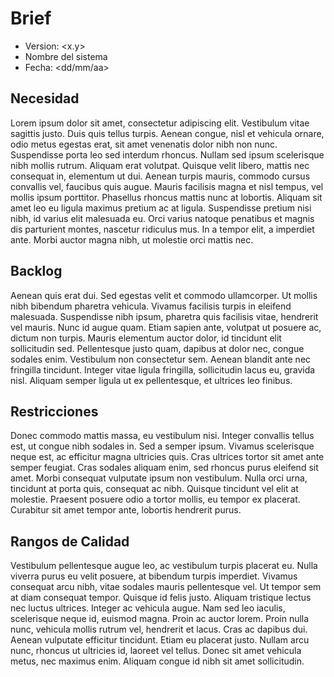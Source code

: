 # Brief
- Version: <x.y>
- Nombre del sistema
- Fecha:  <dd/mm/aa>


## Necesidad	

  Lorem ipsum dolor sit amet, consectetur adipiscing elit. Vestibulum vitae sagittis justo. Duis quis tellus turpis. Aenean congue, nisl et vehicula ornare, odio metus egestas erat, sit amet venenatis dolor nibh non nunc. Suspendisse porta leo sed interdum rhoncus. Nullam sed ipsum scelerisque nibh mollis rutrum. Aliquam erat volutpat. Quisque velit libero, mattis nec consequat in, elementum ut dui. Aenean turpis mauris, commodo cursus convallis vel, faucibus quis augue. Mauris facilisis magna et nisl tempus, vel mollis ipsum porttitor. Phasellus rhoncus mattis nunc at lobortis. Aliquam sit amet leo eu ligula maximus pretium ac at ligula. Suspendisse pretium nisi nibh, id varius elit malesuada eu. Orci varius natoque penatibus et magnis dis parturient montes, nascetur ridiculus mus. In a tempor elit, a imperdiet ante. Morbi auctor magna nibh, ut molestie orci mattis nec.
  
## Backlog	

  Aenean quis erat dui. Sed egestas velit et commodo ullamcorper. Ut mollis nibh bibendum pharetra vehicula. Vivamus facilisis turpis in eleifend malesuada. Suspendisse nibh ipsum, pharetra quis facilisis vitae, hendrerit vel mauris. Nunc id augue quam. Etiam sapien ante, volutpat ut posuere ac, dictum non turpis. Mauris elementum auctor dolor, id tincidunt elit sollicitudin sed. Pellentesque justo quam, dapibus at dolor nec, congue sodales enim. Vestibulum non consectetur sem. Aenean blandit ante nec fringilla tincidunt. Integer vitae ligula fringilla, sollicitudin lacus eu, gravida nisl. Aliquam semper ligula ut ex pellentesque, et ultrices leo finibus.
  
## Restricciones	

  Donec commodo mattis massa, eu vestibulum nisi. Integer convallis tellus est, ut congue nibh sodales in. Sed a semper ipsum. Vivamus scelerisque neque est, ac efficitur magna ultricies quis. Cras ultrices tortor sit amet ante semper feugiat. Cras sodales aliquam enim, sed rhoncus purus eleifend sit amet. Morbi consequat vulputate ipsum non vestibulum. Nulla orci urna, tincidunt at porta quis, consequat ac nibh. Quisque tincidunt vel elit at molestie. Praesent posuere odio a tortor mollis, eu tempor ex placerat. Curabitur sit amet tempor ante, lobortis hendrerit purus.
  
## Rangos de Calidad

  Vestibulum pellentesque augue leo, ac vestibulum turpis placerat eu. Nulla viverra purus eu velit posuere, at bibendum turpis imperdiet. Vivamus consequat arcu nibh, vitae sodales mauris pellentesque vel. Ut tempor sem at diam consequat tempor. Quisque id felis justo. Aliquam tristique lectus nec luctus ultrices. Integer ac vehicula augue. Nam sed leo iaculis, scelerisque neque id, euismod magna. Proin ac auctor lorem. Proin nulla nunc, vehicula mollis rutrum vel, hendrerit et lacus. Cras ac dapibus dui. Aenean vulputate efficitur tincidunt. Etiam eu placerat justo. Nullam arcu nunc, rhoncus ut ultricies id, laoreet vel tellus. Donec sit amet vehicula metus, nec maximus enim. Aliquam congue id nibh sit amet sollicitudin.


